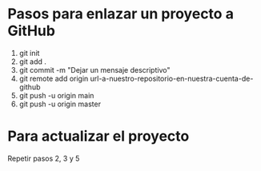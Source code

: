 # Pasos para enlazar un proyecto a GitHub
1. git init
2. git add .
3. git commit -m "Dejar un mensaje descriptivo"
4. git remote add origin url-a-nuestro-repositorio-en-nuestra-cuenta-de-github
5. git push -u origin main
6. git push -u origin master

# Para actualizar el proyecto
Repetir pasos 2, 3 y 5

